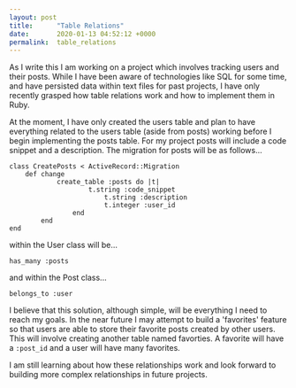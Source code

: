 ```yaml
---
layout: post
title:      "Table Relations"
date:       2020-01-13 04:52:12 +0000
permalink:  table_relations
---
```



As I write this I am working on a project which involves tracking users and their posts. While I have been aware of technologies like SQL for some time, and have persisted data within text files for past projects, I have only recently grasped how table relations work and how to implement them in Ruby.

At the moment, I have only created the users table and plan to have everything related to the users table (aside from posts) working before I begin implementing the posts table. For my project posts will include a code snippet and a description. The migration for posts will be as follows...

```
class CreatePosts < ActiveRecord::Migration
    def change
		    create_table :posts do |t|
				    t.string :code_snippet
						t.string :description
						t.integer :user_id
				end
		end
end
```

within the User class will be...

```
has_many :posts
```

and within the Post class...

```
belongs_to :user
```

I believe that this solution, although simple, will be everything I need to reach my goals. In the near future I may attempt to build a 'favorites' feature so that users are able to store their favorite posts created by other users. This will involve creating another table named favorties. A favorite will have a ```:post_id``` and a user will have many favorites.

I am still learning about how these relationships work and look forward to building more complex relationships in future projects.
